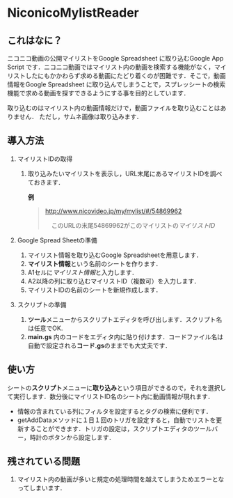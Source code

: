 # NiconicoMylistReader
## これはなに？
ニコニコ動画の公開マイリストをGoogle Spreadsheet に取り込むGoogle App Script です．ニコニコ動画ではマイリスト内の動画を検索する機能がなく，マイリストしたにもかかわらず求める動画にたどり着くのが困難です．そこで，動画情報をGoogle Spreadsheet に取り込んでしまうことで，スプレッシートの検索機能で求める動画を探すできるようにする事を目的としています．

取り込むのはマイリスト内の動画情報だけで，動画ファイルを取り込むことはありません．
ただし，サムネ画像は取り込みます．

## 導入方法
1. マイリストIDの取得
    1. 取り込みたいマイリストを表示し，URL末尾にあるマイリストIDを調べておきます．
        
        **例**
        >http://www.nicovideo.jp/my/mylist/#/54869962
        >
        >　このURLの末尾54869962がこのマイリストの*マイリストID*

1. Google Spread Sheetの準備
    1. マイリスト情報を取り込むGoogle Spreadsheetを用意します．
    1. **マイリスト情報**という名前のシートを作ります．
    1. A1セルに*マイリスト情報*と入力します．
    1. A2以降の列に取り込むマイリストID（複数可）を入力します．
    1. マイリストIDの名前のシートを新規作成します．
1. スクリプトの準備
    1. **ツール**メニューからスクリプトエディタを呼び出します．スクリプト名は任意でOK.
    1. **main.gs** 内のコードをエディタ内に貼り付けます．コードファイル名は自動で設定される**コード.gs**のままでも大丈夫です．

## 使い方
シートの**スクリプト**メニューに**取り込み**という項目ができるので，それを選択して実行します．数分後にマイリストID名のシート内に動画情報が現れます．

* 情報の含まれている列にフィルタを設定するとタグの検索に便利です．
* getAddDataメソッドに１日１回のトリガを設定すると，自動でリストを更新することができます．トリガの設定は，スクリプトエディタのツールバー，時計のボタンから設定します．

## 残されている問題
1. マイリスト内の動画が多いと規定の処理時間を越えてしまうためエラーとなってしまいます．
